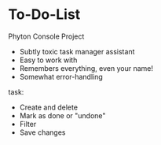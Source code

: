 # To-Do-List
Phyton Console Project

- Subtly toxic task manager assistant
- Easy to work with
- Remembers everything, even your name!
- Somewhat error-handling

task:
- Create and delete
- Mark as done or "undone"
- Filter
- Save changes

